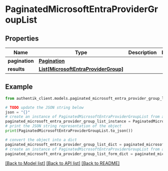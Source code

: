 # PaginatedMicrosoftEntraProviderGroupList


## Properties

Name | Type | Description | Notes
------------ | ------------- | ------------- | -------------
**pagination** | [**Pagination**](Pagination.md) |  | 
**results** | [**List[MicrosoftEntraProviderGroup]**](MicrosoftEntraProviderGroup.md) |  | 

## Example

```python
from authentik_client.models.paginated_microsoft_entra_provider_group_list import PaginatedMicrosoftEntraProviderGroupList

# TODO update the JSON string below
json = "{}"
# create an instance of PaginatedMicrosoftEntraProviderGroupList from a JSON string
paginated_microsoft_entra_provider_group_list_instance = PaginatedMicrosoftEntraProviderGroupList.from_json(json)
# print the JSON string representation of the object
print(PaginatedMicrosoftEntraProviderGroupList.to_json())

# convert the object into a dict
paginated_microsoft_entra_provider_group_list_dict = paginated_microsoft_entra_provider_group_list_instance.to_dict()
# create an instance of PaginatedMicrosoftEntraProviderGroupList from a dict
paginated_microsoft_entra_provider_group_list_form_dict = paginated_microsoft_entra_provider_group_list.from_dict(paginated_microsoft_entra_provider_group_list_dict)
```
[[Back to Model list]](../README.md#documentation-for-models) [[Back to API list]](../README.md#documentation-for-api-endpoints) [[Back to README]](../README.md)


